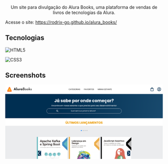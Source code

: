 <p align="center">Um site para divulgação do Alura Books, uma plataforma de vendas de livros de tecnologias da Alura.</p>

Acesse o site: <https://rodrix-go.github.io/alura_books/>

## Tecnologias

![HTML5](https://img.shields.io/badge/html5-%23E34F26.svg?style=for-the-badge&logo=html5&logoColor=white)

![CSS3](https://img.shields.io/badge/css3-%231572B6.svg?style=for-the-badge&logo=css3&logoColor=white)

## Screenshots

![Screenshot da tela inicial do Alura Books](imgs/screenshot-site.png)
